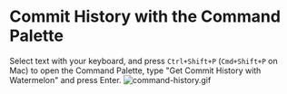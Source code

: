 # Commit History with the Command Palette

Select text with your keyboard, and press `Ctrl+Shift+P` (`Cmd+Shift+P` on Mac) to open the Command Palette, type "Get Commit History with Watermelon" and press Enter.
![command-history.gif](./command-history.gif)
